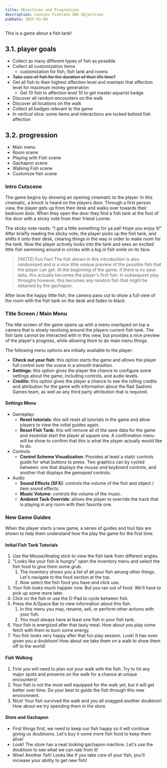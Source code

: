 ```yaml
---
title: Objectives and Progression
description: Lonnies Fishtank GDD Objectives
pubDate: 2025-01-08
---
```


This is a game about a fish tank!

## 3.1. player goals
- Collect as many different types of fish as possible
- Collect all customization items
	- customization for fish, fish tank and rooms
- ~~Take care of fish for the duration of their life time?~~
- Get all fish to their highest affection level and maintain that affection level for maximum money generation
	- Get 10 fish to affection level 10 to get master aquarist badge
- Discover all random encounters on the walk
- Discover all locations on the walk
- Collect all badges relevant to the game
- In vertical slice: some items and interactions are locked behind fish affection 

## 3.2. progression
- Main menu 
- Room scene
- Playing with Fish scene
- Gachapon scene
- Walking Fish scene
- Customize fish scene

### Intro Cutscene

The game begins by showing an opening cinematic to the player. In this cinematic, a knock is heard on the players door. Through a first person view, the player gets up from their desk and walks over towards their bedroom door. When they open the door they find a fish tank at the foot of the door with a sticky note from their friend Lonnie. 

The sticky note reads: "I got a little something for ya pal! Hope you enjoy it!" After briefly reading the sticky note, the player picks up the fish tank, and shifts it onto their desk, clearing things in the way in order to make room for the tank. Now the player actively looks into the tank and sees an excited little fish swimming around in circles with a big ol fish smile on its face.


> [!NOTE] Fun Fact
> The fish shown in this introduction is also randomized and is a nice little unique preview of the possible fish that the player can get. At the beginning of the game, if there is no save data, this actually becomes the player's first fish. In subsequent play throughs however, this becomes any random fish that might be obtained by the gachapon.

After bow the happy little fish, the camera pans out to show a full view of the room with the fish tank on the desk and fades to black.

### Title Screen / Main Menu

The title screen of the game opens up with a menu overlayed on top a camera that is slowly revolving around the players current fish tank. The fish tank cannot be interacted with in this view, but provides a nice preview of the player's progress, while allowing them to do main menu things.

The following menu options are initially available to the player:
- **Check out your fish**: this option starts the game and allows the player full control over the scene in a smooth transition.
- **Settings:** this option gives the player the chance to configure some settings about the game, including controls, and audio levels.
- **Credits:** this option gives the player a chance to see the rolling credits and attribution for the game with information about the Rad Sashimi Games team, as well as any third party attribution that is required.

#### Settings Menu
- Gameplay: 
	- **Reset tutorials**: this will reset all tutorials in the game and allow players to view the initial guides again.
	- **Reset Fish Tank**: this will remove all of the save data for the game and essential start the player at square one. A confirmation menu will be show to confirm that this is what the player actually would like to do.
- Controls
	- **Control Scheme Visualization**: Provides at least a static controls guide for what buttons to press. Two graphics can by cycled between: one that displays the *mouse and keyboard* controls, and another that displays the *gamepad* controls.
- Audio
	- **Sound Effects (SFX)**: controls the volume of the fish and object / item sound effects.
	- **Music Volume:** controls the volume of the music.
	- **Ambient Tack Override**: allows the player to override the track that is playing in any room with their favorite one.

### New Game Guides

When the player starts a new game, a series of guides and tool tips are shown to help them understand how the play the game for the first time.

#### Initial Fish Tank Tutorials
1. Use the Mouse/Analog stick to view the fish tank from different angles.
2. "Looks like your fish is hungry" open the inventory menu and select the fish food to give them some grub. 
	1. The inventory shows you a list of all your fish among other things. Let's navigate to the food section at the top.
	2. Now select the fish food you have and click use.
3. Your fish looks much happier now. But you ran out of food. We'll have to pick up some more later.
4. Click on the fish or use the D-Pad to cycle between fish.
5. Press the A/Space Bar to view information about this fish.
	1. In this menu you may, rename, sell, or perform other actions with your fish.
	2. You must always have at least one fish in your fish tank.
6. Your fish is energized after that tasty meal. How about you play some fetch with them to burn some energy.
7. You fish looks very happy after that fun play session. Look! It has even given you a doubloon! How about we take them on a walk to show them off to the world!

#### Fish Walking
1. First you will need to plan out your walk with the fish. Try to hit any major spots and presents on the walk for a chance at unique encounters!
2. Your fish is not the most well equipped for the walk yet, but it will get better over time. Do your best to guide the fish through this new environment.
3. Nice! Your fish survived the walk and you all snagged another doubloon! How about we try spending them in the store.

#### Store and Gachapon
- First things first, we need to keep our fish happy so it will continue giving us doubloons. Let's buy it some more fish food to keep them alive!
- Look! The store has a neat looking gachapon machine. Let's use the doubloon to see what we can nab from it!
- Wow! Another fish! Looks like if you take care of your fish, you'll increase your ability to get new fish!